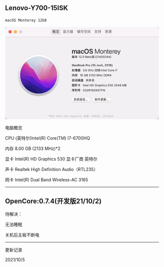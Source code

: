  Lenovo-Y700-15ISK
----

`macOS Monterey 12b8`

![screenshot](Image/macOS%20Monterey%2012b8.png )

电脑概览

CPU  (英特尔)Intel(R) Core(TM) I7-6700HQ 

内存  8.00 GB (2133 MHz)*2

显卡  Intel(R) HD Graphics 530 显卡厂商 英特尔

声卡  Realtek High Definition Audio（RTL235）

网卡  Intel(R) Dual Band Wireless-AC 3165


----
OpenCore:0.7.4(开发版21/10/2)
----

待解决：

无法睡眠

关机后主板不断电

----
更新记录

2021/10/5
